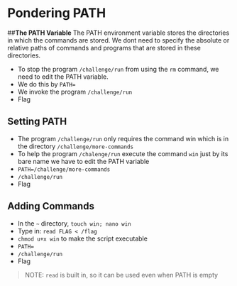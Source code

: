 # **Pondering PATH**

##**The PATH Variable**
The PATH environment variable stores the directories in which the commands are stored. We dont need to specify the absolute or relative paths of commands and programs that are stored in these directories.

- To stop the program `/challenge/run` from using the `rm` command, we need to edit the PATH variable.
- We do this by `PATH=`
- We invoke the program `/challenge/run`
- Flag

## **Setting PATH**
- The program `/challenge/run` only requires the command win which is in the directory `/challenge/more-commands`
- To help the program `/chalenge/run` execute the command `win` just by its bare name we have to edit the PATH variable
- `PATH=/challenge/more-commands`
- `/challenge/run`
- Flag

## **Adding Commands**
- In the `~` directory, `touch win; nano win`
- Type in: `read FLAG < /flag`
- `chmod u+x win` to make the script executable
- `PATH=`
- `/challenge/run`
- Flag

>NOTE: `read` is built in, so it can be used even when PATH is empty

